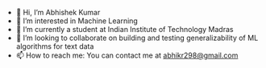 - 👋 Hi, I’m Abhishek Kumar
- 👀 I’m interested in Machine Learning
- 🌱 I’m currently a student at Indian Institute of Technology Madras
- 💞️ I’m looking to collaborate on building and testing generalizability of ML algorithms for text data
- 📫 How to reach me: You can contact me at abhikr298@gmail.com

<!---
abhikr298/abhikr298 is a ✨ special ✨ repository because its `README.md` (this file) appears on your GitHub profile.
You can click the Preview link to take a look at your changes.
--->
